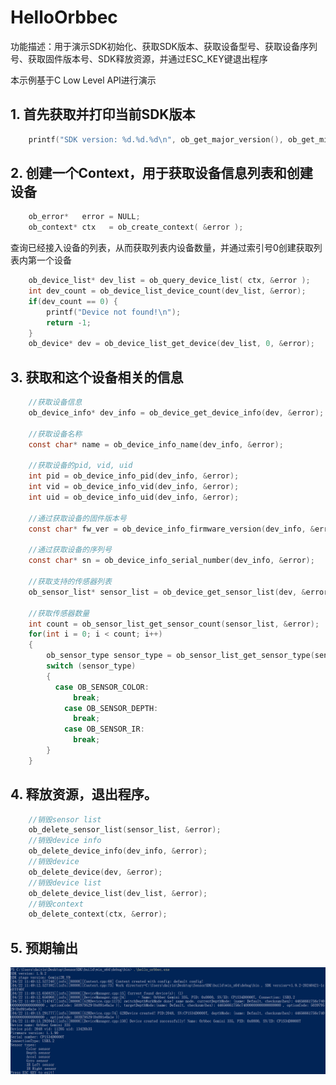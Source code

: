 # HelloOrbbec

功能描述：用于演示SDK初始化、获取SDK版本、获取设备型号、获取设备序列号、获取固件版本号、SDK释放资源，并通过ESC_KEY键退出程序

本示例基于C Low Level API进行演示

## 1. 首先获取并打印当前SDK版本
```cpp
    printf("SDK version: %d.%d.%d\n", ob_get_major_version(), ob_get_minor_version(), ob_get_patch_version());
```
## 2. 创建一个Context，用于获取设备信息列表和创建设备
```c
    ob_error*   error = NULL;
    ob_context* ctx   = ob_create_context( &error );
```

查询已经接入设备的列表，从而获取列表内设备数量，并通过索引号0创建获取列表内第一个设备
```c
    ob_device_list* dev_list = ob_query_device_list( ctx, &error );
    int dev_count = ob_device_list_device_count(dev_list, &error);
    if(dev_count == 0) {
        printf("Device not found!\n");
        return -1;
    }
    ob_device* dev = ob_device_list_get_device(dev_list, 0, &error);
```

## 3. 获取和这个设备相关的信息
```c
    //获取设备信息
    ob_device_info* dev_info = ob_device_get_device_info(dev, &error);
    
    //获取设备名称
    const char* name = ob_device_info_name(dev_info, &error);
    
    //获取设备的pid, vid, uid
    int pid = ob_device_info_pid(dev_info, &error);
    int vid = ob_device_info_vid(dev_info, &error);
    int uid = ob_device_info_uid(dev_info, &error);
    
    //通过获取设备的固件版本号
    const char* fw_ver = ob_device_info_firmware_version(dev_info, &error);
    
    //通过获取设备的序列号
    const char* sn = ob_device_info_serial_number(dev_info, &error);
    
    //获取支持的传感器列表
    ob_sensor_list* sensor_list = ob_device_get_sensor_list(dev, &error);
    
    //获取传感器数量
    int count = ob_sensor_list_get_sensor_count(sensor_list, &error);
    for(int i = 0; i < count; i++)
    {
        ob_sensor_type sensor_type = ob_sensor_list_get_sensor_type(sensor_list， i, &error);
        switch (sensor_type)
        {
          case OB_SENSOR_COLOR:
              break;
            case OB_SENSOR_DEPTH:
              break;
            case OB_SENSOR_IR:
              break;
        }
    }
```

## 4. 释放资源，退出程序。
```c
    //销毁sensor list
    ob_delete_sensor_list(sensor_list, &error);
    //销毁device info
    ob_delete_device_info(dev_info, &error);
    //销毁device
    ob_delete_device(dev, &error);
    //销毁device list
    ob_delete_device_list(dev_list, &error);
    //销毁context
    ob_delete_context(ctx, &error);
```

## 5. 预期输出

![image](Image/hello_orbbec.png)